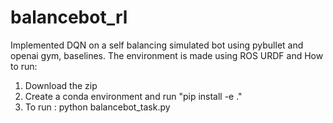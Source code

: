 # balancebot_rl

Implemented DQN on a self balancing simulated bot using pybullet and openai gym, baselines. The environment is made using ROS URDF and 
How to run:
1. Download the zip
2. Create a conda environment and run "pip install -e ."
3. To run : python balancebot_task.py
